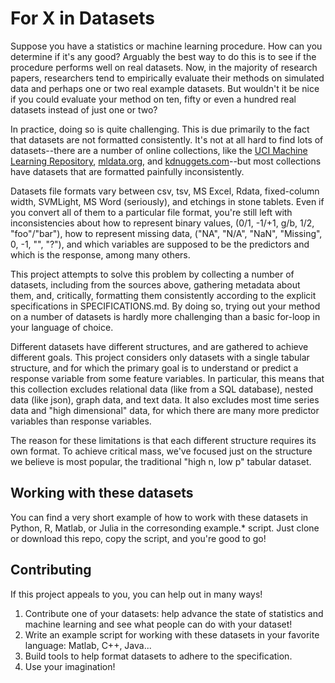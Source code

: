 # For X in Datasets

Suppose you have a statistics or machine learning procedure. How can you
determine if it's any good? Arguably the best way to do this is to see if the
procedure performs well on real datasets. Now, in the majority of research
papers, researchers tend to empirically evaluate their methods on simulated data
and perhaps one or two real example datasets. But wouldn't it be nice if you
could evaluate your method on ten, fifty or even a hundred real datasets instead
of just one or two?

In practice, doing so is quite challenging. This is due primarily to the fact
that datasets are not formatted consistently. It's not at all hard to find lots of
datasets--there are a number of online collections, like the [UCI Machine Learning
Repository](http://archive.ics.uci.edu/ml/), [mldata.org](http://mldata.org/),
and [kdnuggets.com](http://www.kdnuggets.com/datasets/index.html)--but most
collections have datasets that are formatted painfully inconsistently.

Datasets file formats vary between csv, tsv, MS Excel, Rdata, fixed-column
width, SVMLight, MS Word (seriously), and etchings in stone tablets. Even if you
convert all of them to a particular file format, you're still left with
inconsistencies about how to represent binary values, (0/1, -1/+1, g/b, 1/2,
"foo"/"bar"), how to represent missing data, ("NA", "N/A", "NaN", "Missing", 0,
-1, "", "?"), and which variables are supposed to be the predictors and which
is the response, among many others.

This project attempts to solve this problem by collecting a number of datasets,
including from the sources above, gathering metadata about them, and,
critically, formatting them consistently according to the explicit
specifications in SPECIFICATIONS.md. By doing so, trying out your method on a
number of datasets is hardly more challenging than a basic for-loop in your
language of choice.

Different datasets have different structures, and are gathered to achieve
different goals. This project considers only datasets with a single tabular
structure, and for which the primary goal is to understand or predict a response
variable from some feature variables. In particular, this means that this
collection excludes relational data (like from a SQL database), nested data
(like json), graph data, and text data. It also excludes most time series data
and "high dimensional" data, for which there are many more predictor variables
than response variables.

The reason for these limitations is that each different structure requires its
own format. To achieve critical mass, we've focused just on the structure we
believe is most popular, the traditional "high n, low p" tabular dataset.


## Working with these datasets

You can find a very short example of how to work with these datasets in Python,
R, Matlab, or Julia in the corresonding example.\* script. Just clone or
download this repo, copy the script, and you're good to go!


## Contributing

If this project appeals to you, you can help out in many ways!

1.  Contribute one of your datasets: help advance the state of statistics and
    machine learning and see what people can do with your dataset!
2.  Write an example script for working with these datasets in your favorite
    language: Matlab, C++, Java...
3.  Build tools to help format datasets to adhere to the specification.
4.  Use your imagination!
